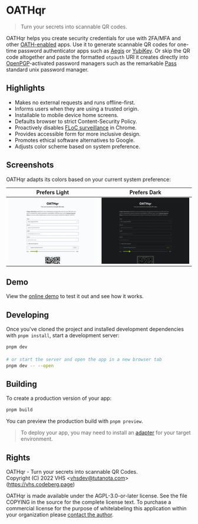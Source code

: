# OATHqr

> Turn your secrets into scannable QR codes.

OATHqr helps you create security credentials for use with 2FA/MFA and other [OATH-enabled](https://openauthentication.org) apps. Use it to generate scannable QR codes for one-time password authenticator apps such as [Aegis](https://getaegis.app/) or [YubiKey](https://docs.yubico.com/yesdk/index.html). Or skip the QR code altogether and paste the formatted `otpauth` URI it creates directly into [OpenPGP](https://www.openpgp.org/software/)-activated password managers such as the remarkable [Pass](https://www.passwordstore.org/) standard unix password manager.

## Highlights

- Makes no external requests and runs offline-first.
- Informs users when they are using a trusted origin.
- Installable to mobile device home screens.
- Defaults browser to strict Content-Security Policy.
- Proactively disables [FLoC surveillance](https://www.eff.org/deeplinks/2021/03/googles-floc-terrible-idea) in Chrome.
- Provides accessible form for more inclusive design.
- Promotes ethical software alternatives to Google.
- Adjusts color scheme based on system preference.

## Screenshots

OATHqr adapts its colors based on your current system preference:

|              Prefers Light               |              Prefers Dark               |
| :--------------------------------------: | :-------------------------------------: |
| ![Light Mode](./static/screenshot1.webp) | ![Dark Mode](./static/screenshot2.webp) |

## Demo

View the [online demo](https://oathqr.vercel.app) to test it out and see how it works.

## Developing

Once you've cloned the project and installed development dependencies with `pnpm install`, start a development server:

```bash
pnpm dev

# or start the server and open the app in a new browser tab
pnpm dev -- --open
```

## Building

To create a production version of your app:

```bash
pnpm build
```

You can preview the production build with `pnpm preview`.

> To deploy your app, you may need to install an [adapter](https://kit.svelte.dev/docs#adapters) for your target environment.

## Rights

OATHqr - Turn your secrets into scannable QR Codes.<br>
Copyright (C) 2022 VHS \<vhsdev@tutanota.com\> (https://vhs.codeberg.page)

OATHqr is made available under the AGPL-3.0-or-later license. See the file COPYING in the source for the complete license text. To purchase a commercial license for the purpose of whitelabeling this application within your organization please [contact the author](https://vhs.codeberg.page/contact).
